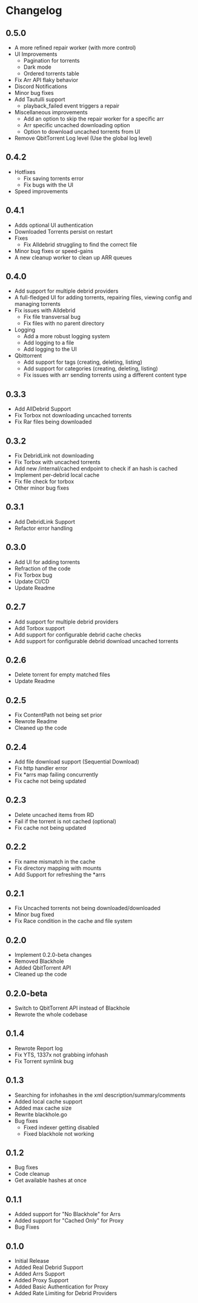 # Changelog

## 0.5.0

- A more refined repair worker (with more control)
- UI Improvements
    - Pagination for torrents
    - Dark mode
    - Ordered torrents table
- Fix Arr API flaky behavior
- Discord Notifications
- Minor bug fixes
- Add Tautulli support
    - playback_failed event triggers a repair
- Miscellaneous improvements
    - Add an option to skip the repair worker for a specific arr
    - Arr specific uncached downloading option
    - Option to download uncached torrents from UI
- Remove QbitTorrent Log level (Use the global log level)

## 0.4.2

- Hotfixes
    - Fix saving torrents error
    - Fix bugs with the UI
- Speed improvements

## 0.4.1

- Adds optional UI authentication
- Downloaded Torrents persist on restart
- Fixes
    - Fix Alldebrid struggling to find the correct file
- Minor bug fixes or speed-gains
- A new cleanup worker to clean up ARR queues

## 0.4.0

- Add support for multiple debrid providers
- A full-fledged UI for adding torrents, repairing files, viewing config and managing torrents
- Fix issues with Alldebrid
    - Fix file transversal bug
    - Fix files with no parent directory
- Logging
    - Add a more robust logging system
    - Add logging to a file
    - Add logging to the UI
- Qbittorrent
    - Add support for tags (creating, deleting, listing)
    - Add support for categories (creating, deleting, listing)
    - Fix issues with arr sending torrents using a different content type

## 0.3.3

- Add AllDebrid Support
- Fix Torbox not downloading uncached torrents
- Fix Rar files being downloaded

## 0.3.2

- Fix DebridLink not downloading
- Fix Torbox with uncached torrents
- Add new /internal/cached endpoint to check if an hash is cached
- Implement per-debrid local cache
- Fix file check for torbox
- Other minor bug fixes

## 0.3.1

- Add DebridLink Support
- Refactor error handling

## 0.3.0

- Add UI for adding torrents
- Refraction of the code
- Fix Torbox bug
- Update CI/CD
- Update Readme

## 0.2.7

- Add support for multiple debrid providers
- Add Torbox support
- Add support for configurable debrid cache checks
- Add support for configurable debrid download uncached torrents

## 0.2.6

- Delete torrent for empty matched files
- Update Readme

## 0.2.5

- Fix ContentPath not being set prior
- Rewrote Readme
- Cleaned up the code

## 0.2.4

- Add file download support (Sequential Download)
- Fix http handler error
- Fix *arrs map failing concurrently
- Fix cache not being updated

## 0.2.3

- Delete uncached items from RD
- Fail if the torrent is not cached (optional)
- Fix cache not being updated

## 0.2.2

- Fix name mismatch in the cache
- Fix directory mapping with mounts
- Add Support for refreshing the *arrs

## 0.2.1

- Fix Uncached torrents not being downloaded/downloaded
- Minor bug fixed
- Fix Race condition in the cache and file system

## 0.2.0

- Implement 0.2.0-beta changes
- Removed Blackhole
- Added QbitTorrent API
- Cleaned up the code

## 0.2.0-beta

- Switch to QbitTorrent API instead of Blackhole
- Rewrote the whole codebase

## 0.1.4

- Rewrote Report log
- Fix YTS, 1337x not grabbing infohash
- Fix Torrent symlink bug

## 0.1.3

- Searching for infohashes in the xml description/summary/comments
- Added local cache support
- Added max cache size
- Rewrite blackhole.go
- Bug fixes
    - Fixed indexer getting disabled
    - Fixed blackhole not working

## 0.1.2

- Bug fixes
- Code cleanup
- Get available hashes at once

## 0.1.1

- Added support for "No Blackhole" for Arrs
- Added support for "Cached Only" for Proxy
- Bug Fixes

## 0.1.0

- Initial Release
- Added Real Debrid Support
- Added Arrs Support
- Added Proxy Support
- Added Basic Authentication for Proxy
- Added Rate Limiting for Debrid Providers